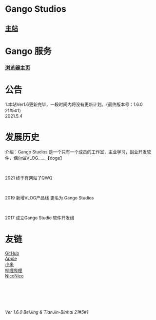
<html>
  <head>
    <meta charset = 'gb2312'/>
  </head>
  <body>
    <h1>Gango Studios</h1>
      <h2><a href = "UntitledFrameset-2.html">主站</a>
        <br/>
      </h2>
    <h1>Gango 服务</h1>
    <h3><a href = "serves/blank.html">浏览器主页</a>
        <br/>
    </h3>
    <h1>公告</h1>
      <p>   1.本站Ver1.6更新完毕，一段时间内将没有更新计划。（最终版本号：1.6.0 21#5#1）<br/>        2021.5.4</p>
      <!--<p>   1.frameset问题已发现解决方案，我们将于近日推出解决frameset后的版本<br/>        2021.4.30</p>
      <br/>
      <p>   2.本网站Ver1.5版本已完成，因屏幕配适问题，现已知iOS12及以下版本苹果手机出现frameset问题.<br/>因为在多个浏览器中出现此问题，疑似不可抗力,正在研究中<br/>        2021.4.4</p>-->
    <h1>发展历史</h1>
    <p>介绍：Gango Studios 是一个只有一个成员的工作室，主业学习，副业开发软件，偶尔做VLOG......【doge】</p>
    <br/>
      <p>2021    终于有网站了QWQ</p>
    <br/>
      <p>2019    新增VLOG产品线 更名为 Gango Studios</p>
       <br/>
      <p>2017    成立Gango Studio 软件开发组</p>
    <h1>友链</h1>
      <p>
        <a href = "https://www.github.com">GitHub</a>
        <br/>
        <a href = "https://www.apple.com">Apple</a>
        <br/>
        <a href = "https://www.mi.com">小米</a>
        <br/>
        <a href = "https://www.bilibili.com">哔哩哔哩</a>
        <br/>
        <a href = "https://www.nicovideo.jp">NicoNico</a>
      </p>
     <!--<h1>公告</h1>
      <p>   1.本网站Ver1.5版本已完成，因屏幕配适问题，现已知iOS12及以下版本苹果手机出现frameset问题.<br/>因为在多个浏览器中出现此问题，疑似不可抗力,正在研究中<br/>        2021.4.4</p>
      <h1>发展历史</h1>
      <p>2017    成立Gango Studio 软件开发组</p>
       <br/>
      <p>2019    新增VLOG产品线 更名为 Gango Studios</p>-->
    <br/> 
    <br/>
    <br/>
    <br/>
    <h6>Ver 1.6.0  BeiJing & TianJin-Binhai    21#5#1 </h6>
  </body>
</html>
